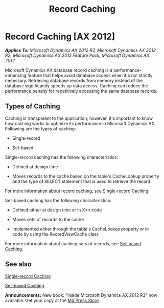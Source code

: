 ﻿---
title: Record Caching
TOCTitle: Record Caching
ms:assetid: d2270c57-5c66-4045-bbeb-83a1d21d7def
ms:mtpsurl: https://msdn.microsoft.com/en-us/library/Bb278240(v=AX.60)
ms:contentKeyID: 35251881
ms.date: 05/18/2015
mtps_version: v=AX.60
---

# Record Caching [AX 2012]


_**Applies To:** Microsoft Dynamics AX 2012 R3, Microsoft Dynamics AX 2012 R2, Microsoft Dynamics AX 2012 Feature Pack, Microsoft Dynamics AX 2012_

Microsoft Dynamics AX database record caching is a performance-enhancing feature that helps avoid database access when it's not strictly necessary. Retrieving database records from memory instead of the database significantly speeds up data access. Caching can reduce the performance penalty for repetitively accessing the same database records.

## Types of Caching

Caching is transparent to the application; however, it's important to know how caching works to optimize its performance in Microsoft Dynamics AX. Following are the types of caching:

  - Single-record

  - Set-based

Single-record caching has the following characteristics:

  - Defined at design time

  - Moves records to the cache based on the table's CacheLookup property and the type of SELECT statement that is used to retrieve the record

For more information about record caching, see [Single-record Caching](single-record-caching.md).

Set-based caching has the following characteristics:

  - Defined either at design time or in X++ code

  - Moves sets of records to the cache

  - Implemented either through the table's CacheLookup property or in code by using the RecordViewCache class

For more information about caching sets of records, see [Set-based Caching](set-based-caching.md).

## See also

[Single-record Caching](single-record-caching.md)

[Set-based Caching](set-based-caching.md)

  
**Announcements:** New book: "Inside Microsoft Dynamics AX 2012 R3" now available. Get your copy at the [MS Press Store](https://www.microsoftpressstore.com/store/inside-microsoft-dynamics-ax-2012-r3-9780735685109).


